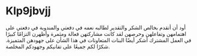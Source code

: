 # Klp9jbvjj
أود أن أتقدم بخالص الشكر والتقدير لطالبه نعمه في دفعتي والمندوبة في دفعتي على اهتمامهن وتفاعلهن وحرصهن لقد كانت مشاركتهن فعالة ومثمرة وأظهرن التزامًا كبيرًا في العمل المشترك أشكر أيضًا البنات المتعاونات في هذا الشأن على جهودهن المتميزة. شكرًا لكم جميعًا على تفانيكم وجهودكم المخلصة.
